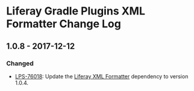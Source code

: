 # Liferay Gradle Plugins XML Formatter Change Log

## 1.0.8 - 2017-12-12

### Changed
- [LPS-76018]: Update the [Liferay XML Formatter] dependency to version 1.0.4.

[Liferay XML Formatter]: https://github.com/liferay/liferay-portal/tree/master/modules/util/xml-formatter
[LPS-76018]: https://issues.liferay.com/browse/LPS-76018